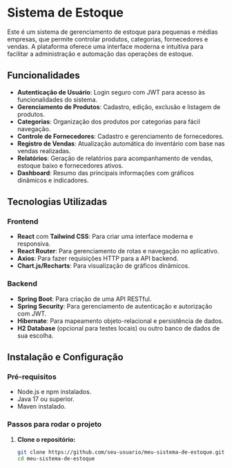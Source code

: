 # Sistema de Estoque

Este é um sistema de gerenciamento de estoque para pequenas e médias empresas, que permite controlar produtos, categorias, fornecedores e vendas. A plataforma oferece uma interface moderna e intuitiva para facilitar a administração e automação das operações de estoque.

## Funcionalidades

- **Autenticação de Usuário**: Login seguro com JWT para acesso às funcionalidades do sistema.
- **Gerenciamento de Produtos**: Cadastro, edição, exclusão e listagem de produtos.
- **Categorias**: Organização dos produtos por categorias para fácil navegação.
- **Controle de Fornecedores**: Cadastro e gerenciamento de fornecedores.
- **Registro de Vendas**: Atualização automática do inventário com base nas vendas realizadas.
- **Relatórios**: Geração de relatórios para acompanhamento de vendas, estoque baixo e fornecedores ativos.
- **Dashboard**: Resumo das principais informações com gráficos dinâmicos e indicadores.

## Tecnologias Utilizadas

### Frontend
- **React** com **Tailwind CSS**: Para criar uma interface moderna e responsiva.
- **React Router**: Para gerenciamento de rotas e navegação no aplicativo.
- **Axios**: Para fazer requisições HTTP para a API backend.
- **Chart.js/Recharts**: Para visualização de gráficos dinâmicos.

### Backend
- **Spring Boot**: Para criação de uma API RESTful.
- **Spring Security**: Para gerenciamento de autenticação e autorização com JWT.
- **Hibernate**: Para mapeamento objeto-relacional e persistência de dados.
- **H2 Database** (opcional para testes locais) ou outro banco de dados de sua escolha.

## Instalação e Configuração

### Pré-requisitos
- Node.js e npm instalados.
- Java 17 ou superior.
- Maven instalado.

### Passos para rodar o projeto

1. **Clone o repositório:**
   ```bash
   git clone https://github.com/seu-usuario/meu-sistema-de-estoque.git
   cd meu-sistema-de-estoque
